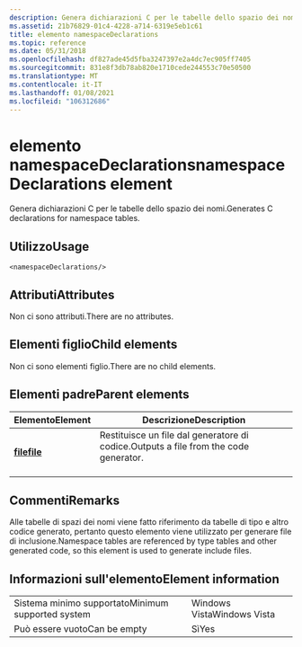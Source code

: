 ```yaml
---
description: Genera dichiarazioni C per le tabelle dello spazio dei nomi.
ms.assetid: 21b76829-01c4-4228-a714-6319e5eb1c61
title: elemento namespaceDeclarations
ms.topic: reference
ms.date: 05/31/2018
ms.openlocfilehash: df827ade45d5fba3247397e2a4dc7ec905ff7405
ms.sourcegitcommit: 831e8f3db78ab820e1710cede244553c70e50500
ms.translationtype: MT
ms.contentlocale: it-IT
ms.lasthandoff: 01/08/2021
ms.locfileid: "106312686"
---
```

# <a name="namespacedeclarations-element"></a><span data-ttu-id="3ad68-103">elemento namespaceDeclarations</span><span class="sxs-lookup"><span data-stu-id="3ad68-103">namespaceDeclarations element</span></span>

<span data-ttu-id="3ad68-104">Genera dichiarazioni C per le tabelle dello spazio dei nomi.</span><span class="sxs-lookup"><span data-stu-id="3ad68-104">Generates C declarations for namespace tables.</span></span>

## <a name="usage"></a><span data-ttu-id="3ad68-105">Utilizzo</span><span class="sxs-lookup"><span data-stu-id="3ad68-105">Usage</span></span>

``` syntax
<namespaceDeclarations/>
```

## <a name="attributes"></a><span data-ttu-id="3ad68-106">Attributi</span><span class="sxs-lookup"><span data-stu-id="3ad68-106">Attributes</span></span>

<span data-ttu-id="3ad68-107">Non ci sono attributi.</span><span class="sxs-lookup"><span data-stu-id="3ad68-107">There are no attributes.</span></span>

## <a name="child-elements"></a><span data-ttu-id="3ad68-108">Elementi figlio</span><span class="sxs-lookup"><span data-stu-id="3ad68-108">Child elements</span></span>

<span data-ttu-id="3ad68-109">Non ci sono elementi figlio.</span><span class="sxs-lookup"><span data-stu-id="3ad68-109">There are no child elements.</span></span>

## <a name="parent-elements"></a><span data-ttu-id="3ad68-110">Elementi padre</span><span class="sxs-lookup"><span data-stu-id="3ad68-110">Parent elements</span></span>



| <span data-ttu-id="3ad68-111">Elemento</span><span class="sxs-lookup"><span data-stu-id="3ad68-111">Element</span></span>                         | <span data-ttu-id="3ad68-112">Descrizione</span><span class="sxs-lookup"><span data-stu-id="3ad68-112">Description</span></span>                                                    |
|---------------------------------|----------------------------------------------------------------|
| [<span data-ttu-id="3ad68-113">**file**</span><span class="sxs-lookup"><span data-stu-id="3ad68-113">**file**</span></span>](file.md)<br/> | <span data-ttu-id="3ad68-114">Restituisce un file dal generatore di codice.</span><span class="sxs-lookup"><span data-stu-id="3ad68-114">Outputs a file from the code generator.</span></span><br/> <br/> |



## <a name="remarks"></a><span data-ttu-id="3ad68-115">Commenti</span><span class="sxs-lookup"><span data-stu-id="3ad68-115">Remarks</span></span>

<span data-ttu-id="3ad68-116">Alle tabelle di spazi dei nomi viene fatto riferimento da tabelle di tipo e altro codice generato, pertanto questo elemento viene utilizzato per generare file di inclusione.</span><span class="sxs-lookup"><span data-stu-id="3ad68-116">Namespace tables are referenced by type tables and other generated code, so this element is used to generate include files.</span></span>

## <a name="element-information"></a><span data-ttu-id="3ad68-117">Informazioni sull'elemento</span><span class="sxs-lookup"><span data-stu-id="3ad68-117">Element information</span></span>



|                                     |               |
|-------------------------------------|---------------|
| <span data-ttu-id="3ad68-118">Sistema minimo supportato</span><span class="sxs-lookup"><span data-stu-id="3ad68-118">Minimum supported system</span></span><br/> | <span data-ttu-id="3ad68-119">Windows Vista</span><span class="sxs-lookup"><span data-stu-id="3ad68-119">Windows Vista</span></span> |
| <span data-ttu-id="3ad68-120">Può essere vuoto</span><span class="sxs-lookup"><span data-stu-id="3ad68-120">Can be empty</span></span>                        | <span data-ttu-id="3ad68-121">Sì</span><span class="sxs-lookup"><span data-stu-id="3ad68-121">Yes</span></span>           |



 

 




